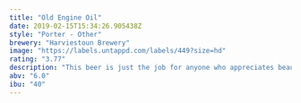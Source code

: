 ```yaml
---
title: "Old Engine Oil"
date: 2019-02-15T15:34:26.905438Z
style: "Porter - Other"
brewery: "Harviestoun Brewery"
image: "https://labels.untappd.com/labels/449?size=hd"
rating: "3.77"
description: "This beer is just the job for anyone who appreciates beautifully engineered stuff that used to be made properly. So undo the top button of your pressed pits overalls, ease into the wingback and roll out a rare taste of a truly great British beer.  Old Engine Oil is a remarkably smooth, creamy brew with a beautiful velvety mouthfeel. Enjoy flavours of coffee, slightly buttered toffee, dark chocolate and earthy hops. You may find some mild cherry fruit within the residual sweetness, neatly accompanying the roasted flavours that ride with you all the way to the finish.  Born in 2000, this winner of the first ever Tesco Beer Challenge was always designed to have a thick, dark, gloopy appearance. We piled in the oats to smooth out the bitterness from the roast barley and laid on a super-high-temperature mash to make the wort less fermentable. The result is a really black beer that has a greater sweetness and fuller flavour than many other stouts and porters, as well as a surprisingly light texture.  HOPS: Galena, East Kent Goldings, Fuggles  MALTS: Roast barley, oats"
abv: "6.0"
ibu: "40"
---
```

